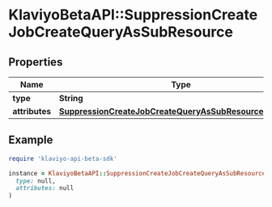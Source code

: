 # KlaviyoBetaAPI::SuppressionCreateJobCreateQueryAsSubResource

## Properties

| Name | Type | Description | Notes |
| ---- | ---- | ----------- | ----- |
| **type** | **String** |  |  |
| **attributes** | [**SuppressionCreateJobCreateQueryAsSubResourceAttributes**](SuppressionCreateJobCreateQueryAsSubResourceAttributes.md) |  |  |

## Example

```ruby
require 'klaviyo-api-beta-sdk'

instance = KlaviyoBetaAPI::SuppressionCreateJobCreateQueryAsSubResource.new(
  type: null,
  attributes: null
)
```

